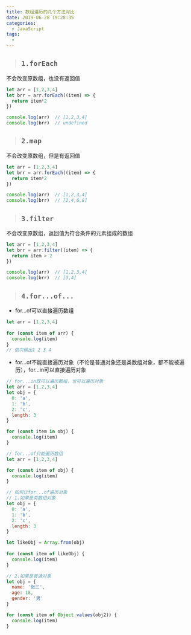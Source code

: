 ```yaml
---
title: 数组遍历的几个方法对比
date: 2019-06-28 19:28:35
categories:
  - JavaScript
tags: 
  - 
---
```


> ## <code>1.forEach</code>

不会改变原数组，也没有返回值

```js
let arr = [1,2,3,4]
let brr = arr.forEach((item) => {
  return item*2
})

console.log(arr)  // [1,2,3,4]
console.log(brr)  // undefined
```

> ## <code>2.map</code>

不会改变原数组，但是有返回值

```js
let arr = [1,2,3,4]
let brr = arr.forEach((item) => {
  return item*2
})

console.log(arr)  // [1,2,3,4]
console.log(brr)  // [2,4,6,8]
```

> ## <code>3.filter</code>

不会改变原数组，返回值为符合条件的元素组成的数组

```js
let arr = [1,2,3,4]
let brr = arr.filter((item) => {
  return item > 2
})

console.log(arr)  // [1,2,3,4]
console.log(brr)  // [3,4]
```

> ## <code>4.for...of...</code>

+ for...of可以直接遍历数组

```js
let arr = [1,2,3,4]
    
for (const item of arr) {
  console.log(item)
}
// 依次输出1 2 3 4
```

+ for...of不能直接遍历对象（不论是普通对象还是类数组对象，都不能被遍历），for...in可以直接遍历对象

```js
// for...in既可以遍历数组，也可以遍历对象
let arr = [1,2,3,4]
let obj = {
  0: 'a',
  1: 'b',
  2: 'c',
  length: 3
}

for (const item in obj) {
  console.log(item)
}
```

```js
// for...of只能遍历数组
let arr = [1,2,3,4]

for (const item of obj) {
  console.log(item)
}

// 如何让for...of遍历对象
// 1.如果是类数组对象
let obj = {
  0: 'a',
  1: 'b',
  2: 'c',
  length: 3
}

let likeObj = Array.from(obj)
    
for (const item of likeObj) {
  console.log(item)
}

// 2.如果是普通对象
let obj = {
  name: '张三',
  age: 18,
  gender: '男'
}

for (const item of Object.values(obj2)) {
  console.log(item)
}
```




